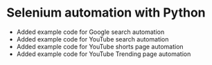 <h1>Selenium automation with Python</h1>

- Added example code for Google search automation
- Added example code for YouTube search automation
- Added example code for YouTube shorts page automation
- Added example code for YouTube Trending page automation
